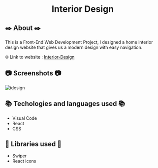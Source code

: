 <h1 align="center"> Interior Design </h1>

## :black_nib: About :black_nib:
This is a Front-End Web Development Project, I designed a home interior design website that gives 
us a modern design with easy navigation.

🌐 Link to website : [Interior-Design](https://erkanuz.github.io/Interior-Design/)

## :camera: Screenshots :camera:
![idesign](https://user-images.githubusercontent.com/78959562/195989395-d20fd652-3355-44b1-95bf-4993c7c1ceb0.png)

## :books: Techologies and languages used :books:
* Visual Code
* React
* CSS

## :pushpin: Libraries used :pushpin:
* Swiper
* React icons
